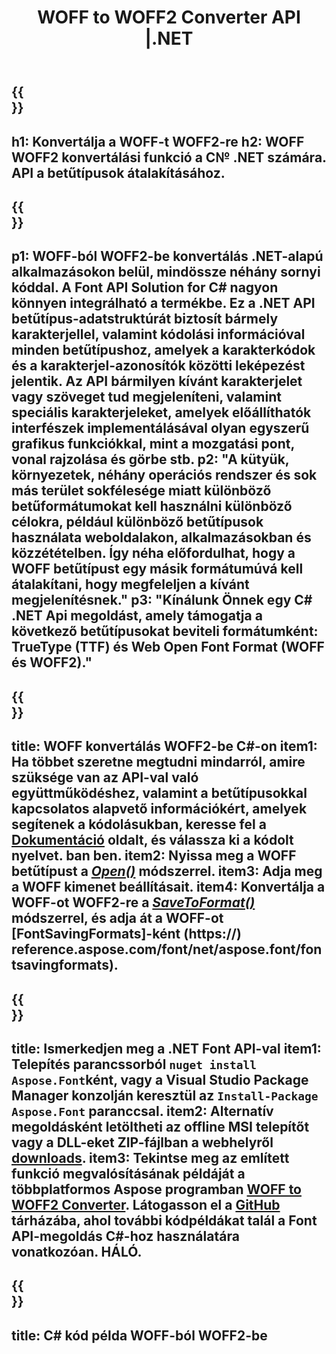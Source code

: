 ﻿---
translation: true
template: /_templates/conversion-child-net.md
title: WOFF to WOFF2 Converter API |.NET
description: Konvertálja a WOFF-ot WOFF2-vé a .NET API használatával Windows rendszeren. Integrálja ezt a natív WOFF-ból WOFF2-be font konvertáló funkciót saját megoldásába.
keywords: woff to woff2 api, woff12woff2 megoldás, woff to woff2 net
url: /net/conversion/woff-to-woff2/
family: font
platformtag: net
feature: conversion
otherformats: TTF
---

{{<section banner>}}
---
h1: Konvertálja a WOFF-t WOFF2-re
h2: WOFF WOFF2 konvertálási funkció a C№ .NET számára. API a betűtípusok átalakításához.
---

{{<section overview>}}
---
p1: WOFF-ból WOFF2-be konvertálás .NET-alapú alkalmazásokon belül, mindössze néhány sornyi kóddal. A Font API Solution for С# nagyon könnyen integrálható a termékbe. Ez a .NET API betűtípus-adatstruktúrát biztosít bármely karakterjellel, valamint kódolási információval minden betűtípushoz, amelyek a karakterkódok és a karakterjel-azonosítók közötti leképezést jelentik. Az API bármilyen kívánt karakterjelet vagy szöveget tud megjeleníteni, valamint speciális karakterjeleket, amelyek előállíthatók interfészek implementálásával olyan egyszerű grafikus funkciókkal, mint a mozgatási pont, vonal rajzolása és görbe stb.
p2: "A kütyük, környezetek, néhány operációs rendszer és sok más terület sokfélesége miatt különböző betűformátumokat kell használni különböző célokra, például különböző betűtípusok használata weboldalakon, alkalmazásokban és közzétételben. Így néha előfordulhat, hogy a WOFF betűtípust egy másik formátumúvá kell átalakítani, hogy megfeleljen a kívánt megjelenítésnek."
p3: "Kínálunk Önnek egy С# .NET Api megoldást, amely támogatja a következő betűtípusokat beviteli formátumként: TrueType (TTF) és Web Open Font Format (WOFF és WOFF2)."
---

{{<section feature1>}}
---
title: WOFF konvertálás WOFF2-be C#-on
item1: Ha többet szeretne megtudni mindarról, amire szüksége van az API-val való együttműködéshez, valamint a betűtípusokkal kapcsolatos alapvető információkért, amelyek segítenek a kódolásukban, keresse fel a [Dokumentáció](https://docs.aspose.com/font/) oldalt, és válassza ki a kódolt nyelvet. ban ben.
item2: Nyissa meg a WOFF betűtípust a [*Open()*](https://reference.aspose.com/font/net/aspose.font/font/methods/open/index) módszerrel.
item3: Adja meg a WOFF kimenet beállításait.
item4: Konvertálja a WOFF-ot WOFF2-re a [*SaveToFormat()*](https://reference.aspose.com/font/net/aspose.font/font/methods/savetoformat) módszerrel, és adja át a WOFF-ot [FontSavingFormats]-ként (https://) reference.aspose.com/font/net/aspose.font/fontsavingformats).
---

{{<section feature2>}}
---
title: Ismerkedjen meg a .NET Font API-val
item1: Telepítés parancssorból ```nuget install Aspose.Font```ként, vagy a Visual Studio Package Manager konzolján keresztül az ```Install-Package Aspose.Font``` paranccsal.
item2: Alternatív megoldásként letöltheti az offline MSI telepítőt vagy a DLL-eket ZIP-fájlban a  webhelyről [downloads](https://downloads.aspose.com/font/net).
item3: Tekintse meg az említett funkció megvalósításának példáját a többplatformos Aspose programban [WOFF to WOFF2 Converter](https://products.aspose.app/font/conversion/woff-to-woff2). Látogasson el a [GitHub](https://github.com/aspose-font/Aspose.Font-Documentation/tree/master/net-examples) tárházába, ahol további kódpéldákat talál a Font API-megoldás C#-hoz használatára vonatkozóan. HÁLÓ.
---

{{<section codeexample>}}
---
title: C# kód példa WOFF-ból WOFF2-be
---